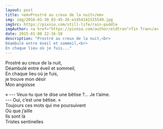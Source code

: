 ```yaml
---
layout: post
title: <em>Prostré au creux de la nuit</em>
img: img/2016-01-30_03-45-26-e1454141525549.jpg
imgSrc: https://pixnio.com/still-life/rain-puddle
imgAuthor: <a href="https://pixnio.com/author/oldtran">Tin Tran</a>
date: 2015-01-08 22-16-58
description: "Prostré au creux de la nuit,<br>
Déambulé entre éveil et sommeil,<br>
En chaque lieu où je fuis..."
---
```


Prostré au creux de la nuit,<br>
Déambulé entre éveil et sommeil,<br>
En chaque lieu où je fuis,<br>
je trouve mon désir<br>
Mon angoisse

«&nbsp;--- Veux-tu que te dise une bêtise&nbsp;?... Je t’aime.<br>
--- Oui, c’est une bêtise.&nbsp;»<br>
Toujours ces mots qui me poursuivent<br>
Où que j’aille<br>
Ils sont là<br>
Tristes sentinelles

